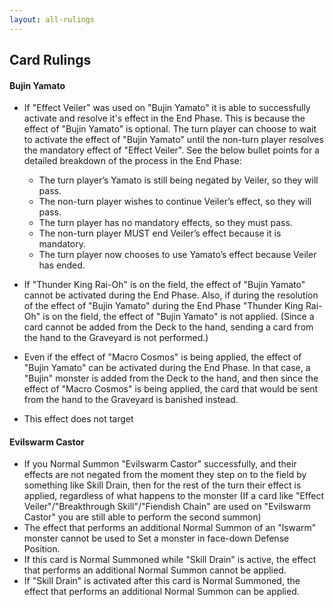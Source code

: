 ```yaml
---
layout: all-rulings
---
```


## Card Rulings

#### Bujin Yamato

-   If "Effect Veiler" was used on "Bujin Yamato" it is able to successfully activate and resolve it's effect in the End Phase. This is because the effect of "Bujin Yamato" is optional. The turn player can choose to wait  to activate the effect of "Bujin Yamato" until the non-turn player resolves the mandatory effect of "Effect Veiler". See the below bullet points for a detailed breakdown of the process in the End Phase:
    -  The turn player’s Yamato is still being negated by Veiler, so they will pass.
    -  The non-turn player wishes to continue Veiler’s effect, so they will pass.
    -  The turn player has no mandatory effects, so they must pass.
    -  The non-turn player MUST end Veiler’s effect because it is mandatory.
    -  The turn player now chooses to use Yamato’s effect because Veiler has ended. 

-   If "Thunder King Rai-Oh" is on the field, the effect of "Bujin Yamato" cannot be activated during the End Phase. Also, if during the resolution of the effect of "Bujin Yamato" during the End Phase "Thunder King Rai-Oh" is on the field, the effect of "Bujin Yamato" is not applied. (Since a card cannot be added from the Deck to the hand, sending a card from the hand to the Graveyard is not performed.)
-   Even if the effect of "Macro Cosmos" is being applied, the effect of "Bujin Yamato" can be activated during the End Phase. In that case, a "Bujin" monster is added from the Deck to the hand, and then since the effect of "Macro Cosmos" is being applied, the card that would be sent from the hand to the Graveyard is banished instead.
-   This effect does not target

#### Evilswarm Castor

-   If you Normal Summon "Evilswarm Castor" successfully, and their effects are not negated from the moment they step on to the field by something like Skill Drain, then for the rest of the turn their effect is applied, regardless of what happens to the monster (If a card like "Effect Veiler"/"Breakthrough Skill"/"Fiendish Chain" are used on "Evilswarm Castor" you are still able to perform the second summon)
-   The effect that performs an additional Normal Summon of an "lswarm" monster cannot be used to Set a monster in face-down Defense Position.
-   If this card is Normal Summoned while "Skill Drain" is active, the effect that performs an additional Normal Summon cannot be applied.
-   If "Skill Drain" is activated after this card is Normal Summoned, the effect that performs an additional Normal Summon can be applied.